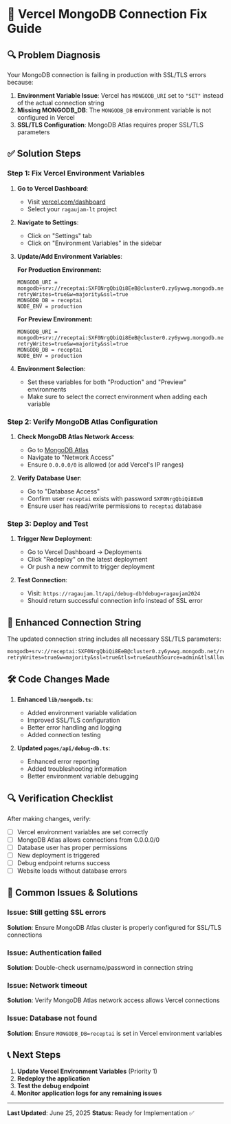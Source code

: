 # 🚀 Vercel MongoDB Connection Fix Guide

## 🔍 Problem Diagnosis

Your MongoDB connection is failing in production with SSL/TLS errors because:

1. **Environment Variable Issue**: Vercel has `MONGODB_URI` set to `"SET"` instead of the actual connection string
2. **Missing MONGODB_DB**: The `MONGODB_DB` environment variable is not configured in Vercel
3. **SSL/TLS Configuration**: MongoDB Atlas requires proper SSL/TLS parameters

## ✅ Solution Steps

### Step 1: Fix Vercel Environment Variables

1. **Go to Vercel Dashboard**:
   - Visit [vercel.com/dashboard](https://vercel.com/dashboard)
   - Select your `ragaujam-lt` project

2. **Navigate to Settings**:
   - Click on "Settings" tab
   - Click on "Environment Variables" in the sidebar

3. **Update/Add Environment Variables**:

   **For Production Environment:**
   ```
   MONGODB_URI = mongodb+srv://receptai:SXF0NrgQbiQi8EeB@cluster0.zy6ywwg.mongodb.net/receptai?retryWrites=true&w=majority&ssl=true
   MONGODB_DB = receptai
   NODE_ENV = production
   ```

   **For Preview Environment:**
   ```
   MONGODB_URI = mongodb+srv://receptai:SXF0NrgQbiQi8EeB@cluster0.zy6ywwg.mongodb.net/receptai?retryWrites=true&w=majority&ssl=true
   MONGODB_DB = receptai
   NODE_ENV = production
   ```

4. **Environment Selection**:
   - Set these variables for both "Production" and "Preview" environments
   - Make sure to select the correct environment when adding each variable

### Step 2: Verify MongoDB Atlas Configuration

1. **Check MongoDB Atlas Network Access**:
   - Go to [MongoDB Atlas](https://cloud.mongodb.com)
   - Navigate to "Network Access"
   - Ensure `0.0.0.0/0` is allowed (or add Vercel's IP ranges)

2. **Verify Database User**:
   - Go to "Database Access"
   - Confirm user `receptai` exists with password `SXF0NrgQbiQi8EeB`
   - Ensure user has read/write permissions to `receptai` database

### Step 3: Deploy and Test

1. **Trigger New Deployment**:
   - Go to Vercel Dashboard → Deployments
   - Click "Redeploy" on the latest deployment
   - Or push a new commit to trigger deployment

2. **Test Connection**:
   - Visit: `https://ragaujam.lt/api/debug-db?debug=ragaujam2024`
   - Should return successful connection info instead of SSL error

## 🔧 Enhanced Connection String

The updated connection string includes all necessary SSL/TLS parameters:

```
mongodb+srv://receptai:SXF0NrgQbiQi8EeB@cluster0.zy6ywwg.mongodb.net/receptai?retryWrites=true&w=majority&ssl=true&tls=true&authSource=admin&tlsAllowInvalidCertificates=false&tlsAllowInvalidHostnames=false
```

## 🛠️ Code Changes Made

1. **Enhanced `lib/mongodb.ts`**:
   - Added environment variable validation
   - Improved SSL/TLS configuration
   - Better error handling and logging
   - Added connection testing

2. **Updated `pages/api/debug-db.ts`**:
   - Enhanced error reporting
   - Added troubleshooting information
   - Better environment variable debugging

## 🔍 Verification Checklist

After making changes, verify:

- [ ] Vercel environment variables are set correctly
- [ ] MongoDB Atlas allows connections from 0.0.0.0/0
- [ ] Database user has proper permissions
- [ ] New deployment is triggered
- [ ] Debug endpoint returns success
- [ ] Website loads without database errors

## 🚨 Common Issues & Solutions

### Issue: Still getting SSL errors
**Solution**: Ensure MongoDB Atlas cluster is properly configured for SSL/TLS connections

### Issue: Authentication failed
**Solution**: Double-check username/password in connection string

### Issue: Network timeout
**Solution**: Verify MongoDB Atlas network access allows Vercel connections

### Issue: Database not found
**Solution**: Ensure `MONGODB_DB=receptai` is set in Vercel environment variables

## 📞 Next Steps

1. **Update Vercel Environment Variables** (Priority 1)
2. **Redeploy the application**
3. **Test the debug endpoint**
4. **Monitor application logs for any remaining issues**

---

**Last Updated**: June 25, 2025
**Status**: Ready for Implementation ✅
